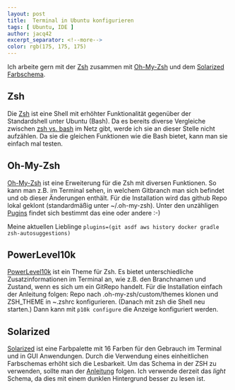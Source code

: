 ```yaml
---
layout: post
title:  Terminal in Ubuntu konfigurieren
tags: [ Ubuntu, IDE ]
author: jacq42
excerpt_separator: <!--more-->
color: rgb(175, 175, 175)
---
```


Ich arbeite gern mit der [Zsh](https://wiki.ubuntuusers.de/Zsh/) zusammen mit [Oh-My-Zsh](https://ohmyz.sh) und dem [Solarized Farbschema](https://github.com/aruhier/gnome-terminal-colors-solarized).

<!--more-->

## Zsh

Die [Zsh](https://wiki.ubuntuusers.de/Zsh/) ist eine Shell mit erhöhter Funktionalität gegenüber der Standardshell unter Ubuntu (Bash). Da es bereits diverse Vergleiche zwischen 
[zsh vs. bash](https://www.ecosia.org/search?q=zsh+vs+bash) im Netz gibt, werde ich sie an dieser Stelle nicht aufzählen. Da sie die gleichen Funktionen wie die Bash bietet, kann man
sie einfach mal testen.

## Oh-My-Zsh

[Oh-My-Zsh](https://ohmyz.sh) ist eine Erweiterung für die Zsh mit diversen Funktionen. So kann man z.B. im Terminal sehen, in welchem Gitbranch man sich befindet und ob dieser Änderungen enthält. 
Für die Installation wird das github Repo lokal geklont (standardmäßig unter ~/.oh-my-zsh).
Unter den unzähligen [Pugins](https://github.com/ohmyzsh/ohmyzsh/wiki/Plugins) findet sich bestimmt das eine oder andere :-)

Meine aktuellen Lieblinge `plugins=(git asdf aws history docker gradle zsh-autosuggestions)`

## PowerLevel10k

[PowerLevel10k](https://github.com/romkatv/powerlevel10k) ist ein Theme für Zsh. Es bietet unterschiedliche Zusatzinformationen im Terminal an, wie z.B. den Branchnamen und Zustand, wenn es sich um ein GitRepo handelt.
Für die Installation einfach der Anleitung folgen: Repo nach .oh-my-zsh/custom/themes klonen und ZSH_THEME in ~.zshrc konfigurieren. (Danach mit zsh die Shell neu starten.) Dann kann mit `p10k configure` die Anzeige konfiguriert werden.

## Solarized

[Solarized](https://github.com/aruhier/gnome-terminal-colors-solarized) ist eine Farbpalette mit 16 Farben für den Gebrauch im Terminal und in GUI Anwendungen. Durch die Verwendung eines einheitlichen Farbschemas erhöht sich die Lesbarkeit.
Um das Schema in der ZSH zu verwenden, sollte man der [Anleitung](https://github.com/aruhier/gnome-terminal-colors-solarized#installation-and-usage) folgen. Ich verwende derzeit das *light* Schema, da dies mit einem dunklen Hintergrund besser zu lesen ist.
